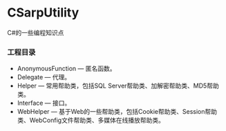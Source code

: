 # CSarpUtility
C#的一些编程知识点
### 工程目录
* AnonymousFunction — 匿名函数。
* Delegate — 代理。
* Helper — 常用帮助类，包括SQL Server帮助类、加解密帮助类、MD5帮助类。
* Interface — 接口。
* WebHelper — 基于Web的一些帮助类，包括Cookie帮助类、Session帮助类、WebConfig文件帮助类、多媒体在线播放帮助类。
